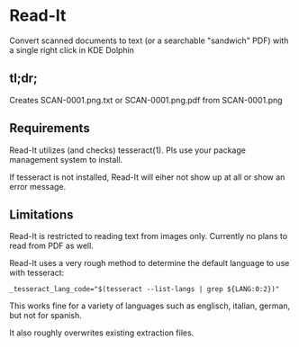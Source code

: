 # Read-It

Convert scanned documents to text (or a searchable "sandwich" PDF) with a single right click in KDE Dolphin

## tl;dr;

Creates SCAN-0001.png.txt or SCAN-0001.png.pdf from SCAN-0001.png

## Requirements

Read-It utilizes (and checks) tesseract(1). Pls use your package management system to install.

If tesseract is not installed, Read-It will eiher not show up at all or show an error message.

## Limitations

Read-It is restricted to reading text from images only. Currently no plans to read from PDF as well.

Read-It uses a very rough method to determine the default language to use with tesseract:

    _tesseract_lang_code="$(tesseract --list-langs | grep ${LANG:0:2})"

This works fine for a variety of languages such as englisch, italian, german, but not for spanish.

It also roughly overwrites existing extraction files.
